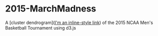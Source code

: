 # 2015-MarchMadness

A [cluster dendrogram]([I'm an inline-style link](https://www.google.com)) of the 2015 NCAA Men's Basketball Tournament using d3.js

